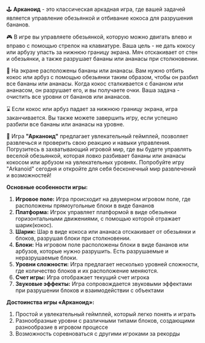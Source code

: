🕹 **Арканоид** - это классическая аркадная игра, где вашей задачей является управление обезьянкой и отбивание кокоса для разрушения бананов.

🎮 В игре вы управляете обезьянкой, которую можно двигать влево и вправо с помощью стрелок на клавиатуре. Ваша цель - не дать кокосу или арбузу упасть за нижнюю границу экрана. Мяч отскакивает от стен и обезьянки, а также разрушает бананы или ананасы при столкновении.

🎯 На экране расположены бананы или ананасы. Вам нужно отбить кокос или арбуз с помощью обезьянки таким образом, чтобы он разбил все бананы или ананасы. Когда кокос сталкивается с бананом или ананасом, он разрушает его, и вы получаете очки. Ваша задача - очистить все уровни от бананов или ананасов.

⌛️ Если кокос или арбуз падает за нижнюю границу экрана, игра заканчивается. Вы также можете завершить игру, если успешно разбили все бананы или ананасы на уровне.

🎉 Игра **"Арканоид"** предлагает увлекательный геймплей, позволяет развлечься и проверить свою реакцию и навыки управления. Погрузитесь в захватывающий игровой мир, где вы будете управлять веселой обезьянкой, которая ловко разбивает бананы или ананасы кокосом или арбузом на увлекательных уровнях. Попробуйте игру "Arkanoid" сегодня и откройте для себя бесконечный мир развлечений и возможностей!

**Основные особенности игры:**

1. **Игровое поле:** Игра происходит на двумерном игровом поле, где расположены прямоугольные блоки в виде бананов
2. **Платформа:** Игрок управляет платформой в виде обезьянки горизонтальными движениями, с помощью которой отражает шарик(кокос).
3. **Шарик:** Шар в виде кокоса или ананаса отскакивает от обезьянки и блоков, разрушая блоки при столкновении.
4. **Блоки:** На игровом поле расположены блоки в виде бананов или арбузов, которые нужно разрушить. Есть разрушаемые и неразрушаемые блоки.
5. **Уровни сложности:** Игра предлагает несколько уровней сложности, где количество блоков и их расположение меняются.
7. **Счет игры:** Игра отображает текущий счет игрока
8. **Звуковые эффекты:** Игра сопровождается звуковыми эффектами при разрушении блоков и взаимодействии с объектами

**Достоинства игры «Арканоид»:**
1. Простой и увлекательный геймплей, который легко понять и играть
2. Разнообразные уровни с различными типами блоков, создающими разнообразие в игровом процессе
3. Возможность соревноваться с другими игроками за рекорды

